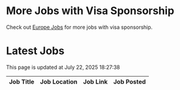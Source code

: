 # More Jobs with Visa Sponsorship

Check out [Europe Jobs](https://github.com/sureshparimi/europejobs#latest-jobs) for more jobs with visa sponsorship.

# Latest Jobs

This page is updated at July 22, 2025 18:27:38

| Job Title | Job Location | Job Link | Job Posted |
| --- | --- | --- | --- |
